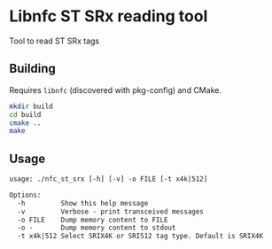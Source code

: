 # Libnfc ST SRx reading tool

Tool to read ST SRx tags

## Building

Requires `libnfc` (discovered with pkg-config) and CMake.

```bash
mkdir build
cd build
cmake ..
make
```

## Usage

```txt
usage: ./nfc_st_srx [-h] [-v] -o FILE [-t x4k|512]

Options:
  -h         Show this help message
  -v         Verbose - print transceived messages
  -o FILE    Dump memory content to FILE
  -o -       Dump memory content to stdout
  -t x4k|512 Select SRIX4K or SRI512 tag type. Default is SRIX4K
```